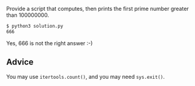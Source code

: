 Provide a script that computes, then prints the first prime number
greater than 100000000.

```bash
$ python3 solution.py
666
```

Yes, 666 is not the right answer :-)


## Advice

You may use `itertools.count()`, and you may need `sys.exit()`.

